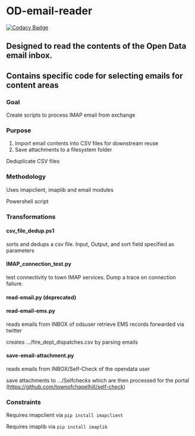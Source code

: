 # OD-email-reader

[![Codacy Badge](https://api.codacy.com/project/badge/Grade/5d2c2cb5fd494ac492ae2a4b6dd5fc6e)](https://app.codacy.com/app/TownofChapelHill/OD-email-reader?utm_source=github.com&utm_medium=referral&utm_content=townofchapelhill/OD-email-reader&utm_campaign=Badge_Grade_Dashboard)

## Designed to read the contents of the Open Data email inbox.
## Contains specific code for selecting emails for content areas

### Goal 
Create scripts to process IMAP email from exchange

### Purpose 
1. Import email contents into CSV files for downstream reuse
2. Save attachments to a filesystem folder

Deduplicate CSV files

### Methodology 
Uses imapclient, imaplib and email modules

Powershell script

### Transformations
#### csv_file_dedup.ps1
sorts and dedups a csv file. Input, Output, and sort field specified as parameters

#### IMAP_connection_test.py
test connectivity to town IMAP services. Dump a trace on connection failure.

#### read-email.py (deprecated)
#### read-email-ems.py
reads emails from INBOX of odsuser
retrieve EMS records forwarded via twitter 

creates .../fire_dept_dispatches.csv by parsing emails

#### save-email-attachment.py
reads emails from INBOX/Self-Check of the opendata user

save attachments to .../Selfchecks which are then processed for the portal (https://github.com/townofchapelhill/self-check)

### Constraints
Requires imapclient via ```pip install imapclient```

Requires imaplib via ```pip install imaplib```
